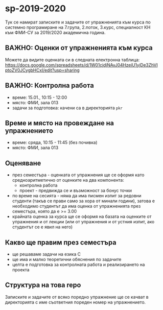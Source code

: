 # sp-2019-2020
Тук се намират записките и задачите от упражненията към курса по системно програмиране на 7.група, 2.поток, 3.курс, специалност КН към ФМИ-СУ за 2019/2020 академична година.

## ВАЖНО: Оценки от упражненията към курса

Можете да видите оценката си в следната електронна таблица: https://docs.google.com/spreadsheets/d/1W01cjdjNAvJ04HzeiU1yjDe3ZhVIptoZV0JCygbHCxI/edit?usp=sharing

## ВАЖНО: Контролна работа

* време: 15.01., 10:15 - 12:00
* място: ФМИ, зала 013
* задачи за подготовка: качени са в директорията `pkr`

## Време и място на провеждане на упражнението

* време: сряда, 10:15 - 11:45 (без почивка)
* място: ФМИ, зала 013

## Оценяване

* през семестъра - оценката от упражнения ще се оформя като средноаритметично от оценките на два компонента:
  + контролна работа
  + проект - предвижда се и възможност за бонус точки
* по време на сесията - няма да има писмен изпит за редовни студенти (такъв се прави само за хора от минали години), затова е необходимо студентът да има оценка от упражненията през семестъра, която да е >= 3.00
* крайната оценка за курса ще се оформя на базата на оценките от упражнения и от лекции (или от упражнения и от устния изпит, ако студентът се е явил на него)

## Какво ще правим през семестъра

* ще решаваме задачи на езика C
* ще има и малко теоретични обяснения по задачите
* целта е подготовка за контролната работа и реализирането на проекта

## Структура на това repo

Записките и задачите от всяко поредно упражнение ще се качват в директорията с име съответния пореден номер на упражнението.

